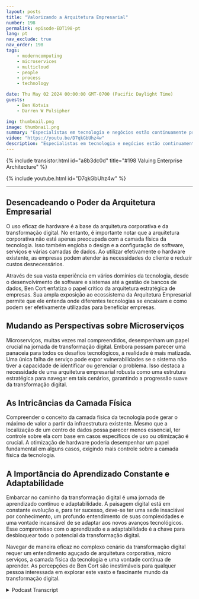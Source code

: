 ```yaml
---
layout: posts
title: "Valorizando a Arquitetura Empresarial"
number: 198
permalink: episode-EDT198-pt
lang: pt
nav_exclude: true
nav_order: 198
tags:
    - moderncomputing
    - microservices
    - multicloud
    - people
    - process
    - technology

date: Thu May 02 2024 00:00:00 GMT-0700 (Pacific Daylight Time)
guests:
    - Ben Kotvis
    - Darren W Pulsipher

img: thumbnail.png
image: thumbnail.png
summary: "Especialistas em tecnologia e negócios estão continuamente procurando as melhores maneiras de aproveitar a expansiva, sempre em evolução e vital paisagem de transformação digital. Um desses especialistas é Ben Kotvis, um arquiteto de soluções principal na Insight, que compartilha insights poderosos sobre como navegar efetivamente no reino digital usando pessoas, processos e tecnologia."
video: "https://youtu.be/D7qkGbUhz4w"
description: "Especialistas em tecnologia e negócios estão continuamente procurando as melhores maneiras de aproveitar a expansiva, sempre em evolução e vital paisagem de transformação digital. Um desses especialistas é Ben Kotvis, um arquiteto de soluções principal na Insight, que compartilha insights poderosos sobre como navegar efetivamente no reino digital usando pessoas, processos e tecnologia."
---
```


<div>
{% include transistor.html id="a8b3dc0d" title="#198 Valuing Enterprise Architecture" %}

{% include youtube.html id="D7qkGbUhz4w" %}
</div>

---

## Desencadeando o Poder da Arquitetura Empresarial

O uso eficaz de hardware é a base da arquitetura corporativa e da transformação digital. No entanto, é importante notar que a arquitetura corporativa não está apenas preocupada com a camada física da tecnologia. Isso também engloba o design e a configuração de software, serviços e várias camadas de dados. Ao utilizar efetivamente o hardware existente, as empresas podem atender às necessidades do cliente e reduzir custos desnecessários.

Através de sua vasta experiência em vários domínios da tecnologia, desde o desenvolvimento de software e sistemas até a gestão de bancos de dados, Ben Cort enfatiza o papel crítico da arquitetura estratégica de empresas. Sua ampla exposição ao ecossistema da Arquitetura Empresarial permite que ele entenda onde diferentes tecnologias se encaixam e como podem ser efetivamente utilizadas para beneficiar empresas.

## Mudando as Perspectivas sobre Microserviços

Microserviços, muitas vezes mal compreendidos, desempenham um papel crucial na jornada de transformação digital. Embora possam parecer uma panaceia para todos os desafios tecnológicos, a realidade é mais matizada. Uma única falha de serviço pode expor vulnerabilidades se o sistema não tiver a capacidade de identificar ou gerenciar o problema. Isso destaca a necessidade de uma arquitetura empresarial robusta como uma estrutura estratégica para navegar em tais cenários, garantindo a progressão suave da transformação digital.

## As Intricâncias da Camada Física

Compreender o conceito da camada física da tecnologia pode gerar o máximo de valor a partir da infraestrutura existente. Mesmo que a localização de um centro de dados possa parecer menos essencial, ter controle sobre ela com base em casos específicos de uso ou otimização é crucial. A otimização de hardware poderia desempenhar um papel fundamental em alguns casos, exigindo mais controle sobre a camada física da tecnologia.

## A Importância do Aprendizado Constante e Adaptabilidade

Embarcar no caminho da transformação digital é uma jornada de aprendizado contínuo e adaptabilidade. A paisagem digital está em constante evolução e, para ter sucesso, deve-se ter uma sede insaciável por conhecimento, um profundo entendimento de suas complexidades e uma vontade incansável de se adaptar aos novos avanços tecnológicos. Esse compromisso com o aprendizado e a adaptabilidade é a chave para desbloquear todo o potencial da transformação digital.

Navegar de maneira eficaz no complexo cenário da transformação digital requer um entendimento aguçado de arquitetura corporativa, micro serviços, a camada física da tecnologia e uma vontade contínua de aprender. As percepções de Ben Cort são inestimáveis para qualquer pessoa interessada em explorar este vasto e fascinante mundo da transformação digital.



<details>
<summary> Podcast Transcript </summary>

<p></p>

</details>
